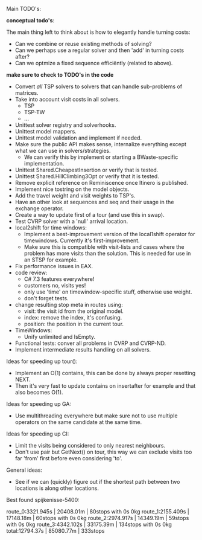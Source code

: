 Main TODO's:

**conceptual todo's**:

The main thing left to think about is how to elegantly handle turning costs:

- Can we combine or reuse existing methods of solving?
- Can we perhaps use a regular solver and then 'add' in turning costs after?
- Can we optmize a fixed sequence efficiëntly (related to above).

**make sure to check to TODO's in the code**

- Convert *all* TSP solvers to solvers that can handle sub-problems of matrices.
- Take into account visit costs in all solvers.
  - TSP
  - TSP-TW
  - ...
- Unittest solver registry and solverhooks.
- Unittest model mappers.
- Unittest model validation and implement if needed.
- Make sure the public API makes sense, internalize everything except what we can use in solvers/strategies.
   - We can verify this by implement or starting a BWaste-specific implementation.
- Unittest Shared.CheapestInsertion or verify that is tested.
- Unittest Shared.HillClimbing3Opt or verify that it is tested.
- Remove explicit reference on Reminiscence once Itinero is published.
- Implement nice tostring on the model objects.
- Add the travel weight and visit weights to TSP's.
- Have an other look at sequences and seq and their usage in the exchange operator.
- Create a way to update first of a tour (and use this in swap).
- Test CVRP solver with a 'null' arrival location.
- local2shift for time windows:
  - Implement a best-improvement version of the local1shift operator for timewindows. Currently it's first-improvement.
  - Make sure this is compatible with visit-lists and cases where the problem has more visits than the solution. This is needed for use in an STSP for example.
- Fix performance issues in EAX.
- code review:
   - C# 7.3 features everywhere!
   - customers no, visits yes!
   - only use 'time' on timewindow-specific stuff, otherwise use weight.
   - don't forget tests.
- change resulting stop meta in routes using:
   - visit: the visit id from the original model.
   - index: remove the index, it's confusing.
   - position: the position in the current tour.
 - TimeWindows:
   - Unify unlimited and IsEmpty.
 - Functional tests: conver all problems in CVRP and CVRP-ND.
 - Implement intermediate results handling on all solvers.


 Ideas for speeding up tour():

 - Implement an O(1) contains, this can be done by always proper resetting NEXT.
 - Then it's very fast to update contains on insertafter for example and that also becomes O(1).

 Ideas for speeding up GA:

 - Use multithreading everywhere but make sure not to use multiple operators on the same candidate at the same time.

 Ideas for speeding up CI:

 - Limit the visits being considered to only nearest neighbours.
 - Don't use pair but GetNext() on tour, this way we can exclude visits too far 'from' first before even considering 'to'.
 
 General ideas:
 - See if we can (quickly) figure out if the shortest path between two locations is along other locations.
 
 
 Best found spijkenisse-5400:
 
 route_0:3321.945s | 20408.01m | 80stops with 0s 0kg
 route_1:2155.409s | 17148.18m | 60stops with 0s 0kg
 route_2:2974.917s | 14349.19m | 59stops with 0s 0kg
 route_3:4342.102s | 33175.39m | 134stops with 0s 0kg
 total:12794.37s | 85080.77m | 333stops
